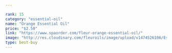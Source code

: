 ```yaml
---

rank: 15 
category: "essential-oil"
name: "Orange Essential Oil"
price: "$2.50"
link: "https://www.spaorder.com/fleur-orange-essential-oil/"
image: "http://res.cloudinary.com/fleuroils/image/upload/v1474526106/Essential%20Oil/orange.jpg"
type: best-buy
---
```

